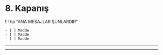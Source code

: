 <!--
CO_OP_TRANSLATOR_METADATA:
{
  "original_hash": "ef7f514ede16a170411752b56bedaa5a",
  "translation_date": "2025-09-24T14:56:34+00:00",
  "source_file": "workshop/docs/instructions/7-Wrap-up.md",
  "language_code": "tr"
}
-->
# 8. Kapanış

!!! tip "ANA MESAJLAR ŞUNLARDIR"

    - [ ] Madde
    - [ ] Madde
    - [ ] Madde

---

---


